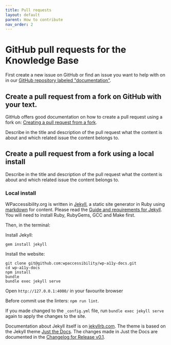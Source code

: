 ```yaml
---
title: Pull requests
layout: default
parent: How to contribute
nav_order: 2
---
```


# GitHub pull requests for the Knowledge Base

First create a new issue on GitHub or find an issue you want to help with on in our [GitHub repository labeled "documentation"](https://github.com/wpaccessibility/wp-a11y-docs/issues?q=is%3Aissue%20state%3Aopen%20label%3Adocumentation).

## Create a pull request from a fork on GitHub with your text.

GitHub offers good documentation on how to create a pull request using a fork on: [Creating a pull request from a fork](https://docs.github.com/en/pull-requests/collaborating-with-pull-requests/proposing-changes-to-your-work-with-pull-requests/creating-a-pull-request-from-a-fork).

Describe in the title and description of the pull request what the content is about and which related issue the content belongs to.

## Create a pull request from a fork using a local install

Describe in the title and description of the pull request what the content is about and which related issue the content belongs to.

### Local install

WPaccessibility.org is written in [Jekyll](https://jekyllrb.com), a static site generator in Ruby using [markdown](https://www.markdownguide.org/) for content. 
Please read the [Guide and requirements for Jekyll](https://jekyllrb.com/docs/installation/#requirements). You will need to install Ruby, RubyGems, GCC and Make first.

Then, in the terminal:

Install Jekyll:
```
gem install jekyll
```

Install the website:

```
git clone git@github.com:wpaccessibility/wp-a11y-docs.git
cd wp-a11y-docs
npm install
bundle
bundle exec jekyll serve 
```

Open `http://127.0.0.1:4000/` in your favourite browser

Before commit use the linters: `npm run lint`.

If you made changed to the `_config.yml` file, run `bundle exec jekyll serve` again to apply the changes to the site.

Documentation about Jekyll itself is on [jekyllrb.com](https://jekyllrb.com/docs/). The theme is based on the Jekyll theme [Just the Docs](https://just-the-docs.com/). The changes made in Just the Docs are documented in the [Changelog for Release v0.1](/CHANGELOG/release-v01).














